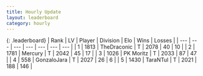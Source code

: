 ```yaml
---
title: Hourly Update
layout: leaderboard
category: hourly
---
```


{: .leaderboard}
| Rank | LV | Player | Division | Elo | Wins | Losses |
| --- | --- | --- | --- | --- | --- | --- |
| <span data-change="0">1</span> | 1813 | <span title="ID: 544310">TheDraconic</span> | T | <span data-change="0">2078</span> | <span data-change="0">40</span> | <span data-change="0">10</span> |
| <span data-change="0">2</span> | 1781 | <span title="ID: 692745">Mercury</span> | T | <span data-change="0">2042</span> | <span data-change="0">45</span> | <span data-change="0">17</span> |
| <span data-change="0">3</span> | 1026 | <span title="ID: 427478">PK Moritz</span> | T | <span data-change="0">2033</span> | <span data-change="0">87</span> | <span data-change="0">47</span> |
| <span data-change="0">4</span> | 558 | <span title="ID: 650626">GonzaloJara</span> | T | <span data-change="0">2027</span> | <span data-change="0">26</span> | <span data-change="0">6</span> |
| <span data-change="0">5</span> | 1430 | <span title="ID: 285323">TaraNTul</span> | T | <span data-change="0">2021</span> | <span data-change="0">188</span> | <span data-change="0">146</span> |